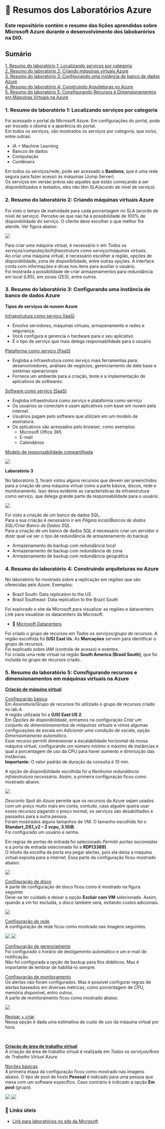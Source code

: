 # 📖 Resumos dos Laboratórios Azure
### Este repositório contém o resumo das lições aprendidas sobre Microsoft Azure durante o desenvolvimento dos labobarórios na DIO. 

## Sumário

[1. Resumo do laboratório 1: Localizando serviços por categoria](#1.-Resumo-do-laboratório-1:-Localizando-serviços-por-categoria) </br>
[2. Resumo do laboratório 2: Criando máquinas virtuais Azure](#2.-Resumo-do-laboratório-2:-Criando-máquinas-virtuais-Azure)  </br>
[3. Resumo do laboratório 3: Configurando uma instância de banco de dados Azure ](#3.-Resumo-do-laboratório-3:-Configurando-uma-instância-de-banco-de-dados-Azure-)</br>
[4. Resumo do laboratório 4: Construindo Arquiteturas no Azure](#4.-Resumo-do-laboratório-4:-Construindo-arquiteturas-no-Azure)</br>
[5. Resumo do laboratório 5: Consfigurando Recursos e Dimensionamentos em Máquinas Virtuais na Azure](#5.-Resumo-do-laboratório-5:-Consfigurando-recursos-e-dimensionamentos-em-máquinas-virtuais-na-Azure )</br>


### 1. Resumo do laboratório 1: Localizando serviços por categoria
Foi acessado o portal da Microsoft Azure. 
Em configurações do portal, pode ser trocado o idioma e a aparência do portal.  
Em todos os serviços, são mostrados os serviços por categoria, que inclui, entre outras: </br> 
-	IA + Machine Learning </br>
-	Bancos de dados </br>
-	Computação </br>
-	Contêiners </br>

Em todos os serviços/rede, pode ser acessado o **Bastions**, que é uma rede segura para fazer acesso às máquinas (Jump Server). </br>
Os serviços em versão prévia são aqueles que estão começando a ser disponibilizados e testados, eles não têm SLA(acordo de nível de serviço)

### 2. Resumo do laboratório 2: Criando máquinas virtuais Azure 

Foi visto o tempo de inatividade para cada porcentagem no SLA (acordo de nível de serviço). Percebe-se que não há a possibilidade de 100% de disponibilidade do serviço. O cliente deve escolher o que melhor lhe atende. Ver figura abaixo:  </br> 

<img src = https://github.com/TiagoPaulino22/resumo-do-lab-azure/blob/main/imagens/SLA.PNG>

Para criar uma máquina virtual, é necessário ir em *Todos os serviços/computação/Infraestrutura como serviço/máquinas virtuais*. </br>
Ao criar uma máquina virtual, é necessário escolher a região, opções de disponibilidade, zona de disponibilidade, entre outras opções. 
A interface conta com informações e dicas nos itens para auxiliar o usuário. </br>
Foi mostrada a possibilidade de criar armazenamentos para redundância em local (LRS), em zonas (ZES), entre outros.  

### 3. Resumo do laboratório 3: Configurando uma instância de banco de dados Azure 
**Tipos de serviços de nuvem Azure** </br>

<ins> Infraestrutura como serviço (IaaS)</ins> </br>
- Envolve servidores, máquinas virtuais, armazenamento e redes e segurança. 
- Você configura e gerencia o hardware para o seu aplicativo
- É o tipo de serviço que mais delega responsabilidade para o usuário

<ins>Plataforma como serviço (PaaS)</ins> </br>
- Engloba a infraestrutura como serviço mais ferramentas para: desenvolvedores, análises de negócios, gerenciamento de date base e sistemas operacionais
- Fornece um ambiente para a criação, teste e a implementação de aplicativos de softwares. 

<ins>Software como serviço (SaaS)</ins> </br>
- Engloba infraestrutura como serviço e plataforma como serviço </br>
- Os usuários se conectam e usam aplicativos com base em nuvem pela internet. </br>
- Usuários pagam pelo software que utilizam em um modelo de assinatura. </br>
- Os aplicativos são acessados pelo browser, como exemplos: </br>
  * Microsoft Office 365 </br>
  * E-mail </br>
  * Calendários  </br>

 <ins>Modelo de responsabilidade compartilhada</ins> </br>

 <img src = https://github.com/TiagoPaulino22/resumo-do-lab-azure/blob/main/imagens/mode_reponsabilidade.PNG>

**</ins>Laboratório 3</ins>** </br>

No laboratório 3, foram vistos alguns recursos que devem ser preenchidos para a criação de uma máquina virtual como a parte básica, discos, rede e monitoramento. 
Isso deixa evidente as características da infraestrutura como serviço, que delega grande parte da responsabilidade para o usuário. </br>

 <img src =  https://github.com/TiagoPaulino22/resumo-do-lab-azure/blob/main/imagens/maquina_virtual.PNG  >

Foi visto a criação de um banco de dados SQL. </br>
Para a sua criação é necessário ir em *Página incial/Bancos de dados SQL/Criar Banco de Dados SQL*. </br>
Para a criação de um banco de dados SQL é necessário criar um servidor e dizer qual vai ser o tipo de redundância de armazenamento do backup </br>

- Armazenamento de backup com redundância local 
- Armazenamento de backup com redundância de zona
- Armazenamento de backup com redundância geográfica 

### 4. Resumo do laboratório 4: Construindo arquiteturas no Azure

No laboratório foi mostrado sobre a replicação em regiões que são oferecidas pelo Azure. Exemplos: </br>

- Brazil South: Data replication to the US
- Brasil Southeast: Data replication to the Brazil South

Foi explorado o site da Microsoft para visualizar as regiões e datacenters </br>
Link para visualizar os datacenters da Microsoft: 
- 🔎 [Microsoft Datacenters](https://datacenters.microsoft.com/globe/explore/)

Foi criado o grupo de recursos em *Todos os serviços/grupo de recursos*. A região escolhida foi **(US) East Us**. 
As **Marcações** servem para identificar o grupo de recursos. </br>
Foi explicado sobre IAM (controle de acesso) e eventos. </br>
Foi criada uma rede virtual na região **South America (Brasil South)**, que foi incluída no grupo de recursos criado. 


### 5. Resumo do laboratório 5: Consfigurando recursos e dimensionamentos em máquinas virtuais na Azure 

<ins>**Criação de máquina virtual**</ins>  </br>

<ins>Configuração básica</ins>  </br>
Em *Assinatura/Grupo de recursos* foi utilizado o grupo de recursos criado no lab.4. </br>
A região utilizada foi a **(US) East US 2**. </br>
Em *Opções de disponibilidade*, entramos na configuração *Criar um conjunto de dimensionamentos de máquinas virtuais* e vimos algumas configurações de escala em *Adicionar uma condição de escala*, opção *Dimensionamento automático*. </br>
Esse recurso permiti dimensionar a escalabilidade horizontal da nossa máquina virtual, configurando um número mínimo e máximo de instâncias e qual a porcentagem de uso da CPU para haver aumento e diminuição das instâncias.  </br>
**Importante:** O valor padrão de duração da consulta é 10 min.  </br> 

A opção de disponibilidade escolhida foi a *Nenhuma redundância infraestrutura necessária*. Assim, a primeira configuração ficou como mostrado abaixo. 

<img src =  https://github.com/TiagoPaulino22/resumo-do-lab-azure/blob/main/imagens/vm1.PNG >

*Desconto Spot do Azure* permite que os recursos da Azure sejam usados com um preço muito mais em conta, contudo, caso alguém queira usar esses recursos pagando o preço normal, os serviços são desabilitados e passados para a outra pessoa. </br>
Foram mostrados alguns tamanhos de VM. O tamanho escolhido foi o **Standart_DS1_v2 – 2 vcpu, 3.1GiB**. </br>
Foi configurado um usuário e senha.  </br>

Em regras de portas de entrada foi selecionado *Permitir portas secionadas* e a porta de entrada selecionada foi a **RDP(3389)**. </br>
O intuito da escolha da porta era pegar alertas, pois ela deixa a máquina virtual exposta para a internet.  Essa parte da configuração ficou mostrado abaixo:

<img src =  https://github.com/TiagoPaulino22/resumo-do-lab-azure/blob/main/imagens/vm2.PNG >

<ins>Configuração de disco</ins> </br>
A parte de configuração de disco ficou como é mostrado na figura seguinte. </br>
Deve-se ter cuidado e deixar a opção **Excluir com VM** selecionado. Assim, quando a vm for excluída, o disco também será, evitando custos adicionais. 

<img src =  https://github.com/TiagoPaulino22/resumo-do-lab-azure/blob/main/imagens/vm3.PNG >

<ins>Configuração de rede</ins> </br>
A configuração de rede ficou como mostrado nas imagens seguintes. </br>

<img src =  https://github.com/TiagoPaulino22/resumo-do-lab-azure/blob/main/imagens/vm4.PNG >
<img src =  https://github.com/TiagoPaulino22/resumo-do-lab-azure/blob/main/imagens/vm5.PNG >

<ins>Configuração de gerenciamento</ins> </br>
Foi configurado o horário de desligamento automático e um e-mail de notificação.  </br>
Não foi configurada a opção de backup para fins didáticos. Mas é importante de lembrar de habilitá-lo sempre. 

<ins>Configuração de monitoramento</ins> </br>
Os alertas não foram configurados. Mas é possível configurar regras de alertas baseados em diversas métricas, como porcentagem de CPU, memória disponível, entro outros. </br>
A parte de monitoramento ficou como mostrado abaixo.

<img src =  https://github.com/TiagoPaulino22/resumo-do-lab-azure/blob/main/imagens/vm6.PNG >

<ins>Revisar + criar</ins> </br>
Nessa opção é dada uma estimativa de custo de uso da máquina virtual por hora. </br>

</br>

<ins>**Criação de área de trabalho virtual** </ins>  </br>
A criação da área de trabalho virtual é realizada em *Todos os serviços/Área de Trabalho Virtual Azure*. </br>

<ins>Noções básicas</ins>  </br>
A primeira etapa da configuração ficou como mostrado nas imagens abaixo. 
O tipo de pool de hosts **Pessoal** é indicado para uma pessoa que mexa com um software específico. Caso contrário é indicado a opção **Em pool** (grupo).  

<img src =  https://github.com/TiagoPaulino22/resumo-do-lab-azure/blob/main/imagens/atv1.PNG >
<img src =  https://github.com/TiagoPaulino22/resumo-do-lab-azure/blob/main/imagens/atv2.PNG > 

</br>

### 🔎 Links úteis
- [Link para laboratórios no site da Microsoft](https://learn.microsoft.com/pt-br/training/)




















